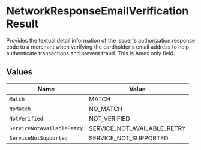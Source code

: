 # NetworkResponseEmailVerificationResult

Provides the textual detail information of the issuer's authorization response code to a merchant when verifying the cardholder's email address to help authenticate transactions and prevent fraud. This is Amex only field.


## Values

| Name                        | Value                       |
| --------------------------- | --------------------------- |
| `Match`                     | MATCH                       |
| `NoMatch`                   | NO_MATCH                    |
| `NotVerified`               | NOT_VERIFIED                |
| `ServiceNotAvailableRetry`  | SERVICE_NOT_AVAILABLE_RETRY |
| `ServiceNotSupported`       | SERVICE_NOT_SUPPORTED       |